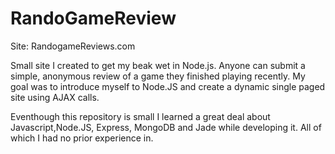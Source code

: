 # RandoGameReview

Site: RandogameReviews.com

Small site I created to get my beak wet in Node.js.  Anyone can submit a simple, anonymous review of a game they 
finished playing recently.  My goal was to introduce myself to Node.JS and create a dynamic single paged site using AJAX calls.

Eventhough this repository is small I learned a great deal about Javascript,Node.JS, Express, MongoDB and Jade while 
developing it.  All of which I had no prior experience in.
